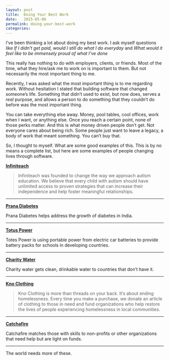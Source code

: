 ```yaml
---
layout: post
title:  Doing Your Best Work
date:   2015-05-06
permalink: doing-your-best-work
categories:
---
```


I’ve been thinking a lot about doing my best work. I ask myself questions like *If I didn’t get paid, would I still do what I do everyday* and *What would it feel like to be immensely proud of what I’ve done*

This really has nothing to do with employers, clients, or friends. Most of the time, what they hire/ask me to work on is important to them. But not necessarily the most important thing to me.

Recently, I was asked what the most important thing is to me regarding work. Without hesitation I stated that building software that changed someone’s life. Something that didn’t used to exist, but now does, serves a *real* purpose, and allows a person to do something that they couldn’t do before was the most important thing.

You can take everything else away. Money, pool tables, cool offices, work when I want, or anything else. Once you reach a certain point, none of those perks matter. And this is what money driven people don’t get. Not everyone cares about being rich. Some people just want to leave a legacy, a body of work that meant something. You can’t buy that.

So, I thought to myself. What are some good examples of this. This is by no means a complete list, but here are some examples of people changing lives through software.

**[Infiniteach](http://infiniteach.com/)**

> Infiniteach was founded to change the way we approach autism education. We believe that every child with autism should have unlimited access to proven strategies that can increase their independence and help foster meaningful relationships.

<hr>

**[Prana Diabetes](http://www.pranadiabetes.com/)**

Prana Diabetes helps address the growth of diabetes in India.

<hr>

**[Totus Power](http://totuspower.com/)**

Totes Power is using portable power from electric car batteries to provide battery packs for schools in developing countries.

<hr>

**[Charity Water](https://charitywater.org)**

Charity water gets clean, drinkable water to countries that don’t have it.

<hr>

**[Kno Clothing](http://knoclothing.com/)**

> Kno Clothing is more than threads on your back. It’s about ending homelessness. Every time you make a purchase, we donate an article of clothing to those in need and fund organizations who help restore the lives of people experiencing homelessness in local communities.

<hr>

**[Catchafire](https://www.catchafire.org/)**

Catchafire matches those with skills to non-profits or other organizations that need help but are light on funds.

<hr>

The world needs more of these.

